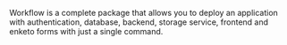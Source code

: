 Workflow is a complete package that allows you to deploy an application with authentication, database, backend, storage service, frontend and enketo forms with just a single command.
